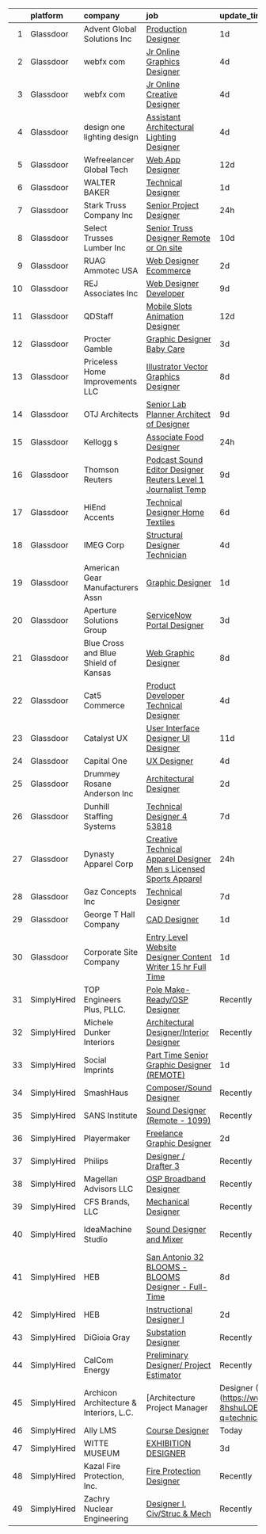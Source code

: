 

|    | platform    | company                                 | job                                                                                                                                                                                                                                                                                                                                                                                                                                                                                                                                                                                                                                                                                                                                                                                                                                                                                                                                                                                                                                                                                                                                                                                                                                                                                                                                                                                                                                                                                                                                                                                                                                                                                                                  | update_time   | location                    |
|---:|:------------|:----------------------------------------|:---------------------------------------------------------------------------------------------------------------------------------------------------------------------------------------------------------------------------------------------------------------------------------------------------------------------------------------------------------------------------------------------------------------------------------------------------------------------------------------------------------------------------------------------------------------------------------------------------------------------------------------------------------------------------------------------------------------------------------------------------------------------------------------------------------------------------------------------------------------------------------------------------------------------------------------------------------------------------------------------------------------------------------------------------------------------------------------------------------------------------------------------------------------------------------------------------------------------------------------------------------------------------------------------------------------------------------------------------------------------------------------------------------------------------------------------------------------------------------------------------------------------------------------------------------------------------------------------------------------------------------------------------------------------------------------------------------------------|:--------------|:----------------------------|
|  1 | Glassdoor   | Advent Global Solutions  Inc            | [Production Designer](https://www.glassdoor.com/partner/jobListing.htm?pos=111&ao=1110586&s=58&guid=0000018205c5298d81fe21403caa7877&src=GD_JOB_AD&t=SR&vt=w&ea=1&cs=1_30d9ce31&cb=1657954184021&jobListingId=1008006055441&cpc=AC285F3A3ECA6BB0&jrtk=3-0-1g82saaelitng801-1g82saaf5gsrn800-61901665e7fa4d7c--6NYlbfkN0DIpdLJUpemWGeGK9aGkL8A97q7wooQJ2aAkTmG5zU8UI_WTracIWZHwrSN7ZMSmN6edLzs65ZGUUGmA5MQP4FEfG2vUYmBYXg1-9TaUFVVQvAxyCY1f3YU7tUtaLgSaxUeP4svd2V2Vnzm9jPH-oRcWZXd0wLP5S2KJ_ur2UV4PabBSgtGwrzVfDSm0S4A6ol2fgZu3mS983Xv6wiDjShqy0MIBfmNSee-F-NBLx-m_FzZqqV5cYz0foBUWAWI3prby1s_6XE1J-mEnRBHMCih_DXYNWinU14EwSYp2zxxTPHGH6iYze-pzdHhWut3rzDgbVecM_9ZyKbBwFk15Ub8Buw5g8Zh2n4-XMlESJ9CpoFA0exjf5sBk5OGk3M2pngwzjNCti9OuCKrD_pfEhHupLErMvj99qSHnOHpbBGjGv1khPdRMId0TF-wODxMY_pjnwqNLexVw8WMQbDuI8WMVXrP23F4Se4ilDWdSnz91bRG5cjpzRMHxL7-KMbMeww%3D)                                                                                                                                                                                                                                                                                                                                                                                                                                                                                                                                                                                                                                                                                                                                                                                                                                                         | 1d            | Austin, TX                  |
|  2 | Glassdoor   | webfx com                               | [Jr  Online Graphics Designer](https://www.glassdoor.com/partner/jobListing.htm?pos=104&ao=1110586&s=58&guid=0000018205c5298d81fe21403caa7877&src=GD_JOB_AD&t=SR&vt=w&ea=1&cs=1_da888e25&cb=1657954184017&jobListingId=1007998523717&cpc=B6F995695EC48C8A&jrtk=3-0-1g82saaelitng801-1g82saaf5gsrn800-0814fcec81fa4ea1--6NYlbfkN0AA3uNcJ0aeXBAdVd1dUlJvZjHaUXbbC2QUFGJChoFW7xEU327m6es5fnmO4XFfQsEu0t33VvESdO8PaW8SAy26Pndec7TLQ0Xpn4lGQ1vX3YGcQutr7TKeJAkCB5X3vytUXP8x_-f9hEaRnBL523v01wQ2XPa7v4VBJvjftgSNU2DwBtazpZhOR3XG4_W4jVcCJaYOKyn7pwcibTlDoHHmbGGZUh_C9Xz0v4rS5BaWneulMI_ZZJNzF-ZITOqbP8Jd0iUPOM-j3mep65D9WskOzXLqENqX0QovOUqsD46hlmWInPu4m5svbb4K43-6WOGT_EobW2JGNIyUxSbxeUNgY2dHGxfBG6cIj1uQgnC924b3sQu1b4JUsbIuT1BjPF_gxOdkjwPLB3nBY4MhV-PJmqzQlMsTvT7XMA4yJVgGypMtaLN0WyGJkWj5Zqp3w7ACMAau5U9rKQtTkjYqUdLlFWzL02KSSBxXUZBsGznY0-TfZrOYGAP2jC6rwBWNJvvhSK7Cr3pBzNs3TKQYtMy1f5AB5My1PdH7aHmH2WkMSQo8K8DRSPES-6tvqbtRdWheJWoh9VunH8hCVIxTiPU8)                                                                                                                                                                                                                                                                                                                                                                                                                                                                                                                                                                                                                                                                                                                                                              | 4d            | Harrisburg, PA              |
|  3 | Glassdoor   | webfx com                               | [Jr  Online Creative Designer](https://www.glassdoor.com/partner/jobListing.htm?pos=105&ao=1110586&s=58&guid=0000018205c5298d81fe21403caa7877&src=GD_JOB_AD&t=SR&vt=w&ea=1&cs=1_c7378c73&cb=1657954184017&jobListingId=1007998523752&cpc=B63DE67CBF13A213&jrtk=3-0-1g82saaelitng801-1g82saaf5gsrn800-e3a07e991e3ec309--6NYlbfkN0AA3uNcJ0aeXBAdVd1dUlJvZjHaUXbbC2QUFGJChoFW7xEU327m6es56oflZv-QfBizUJg4GGt5ywcxHip9vEFmnpvEvc6sXWg7ijt1_lVPhx0CSekweNqP21eod5xNQSR5Fy2hfkrfXdJbI2o6SRZK7DOllkYUDO-mEILuesP9HP5zjy-6AZOLt2uK8ykhXyq1gTTd6wznmnkOiIRJd_ZZzfxzDj6-jT7Q_1wsFCNow4DNfTcI7cIEa6kiGiWI8beZBZMxIvv_ZAABCZvMzJw5Z4Z4bgjPia4fjvok754ic_XnO-ZPcG_W3s0je7QJPqlSepSy_1uFRbufvazLwqCSSkOnpeenFtEoSN73FKOYw9bY-NsHWeFIUt83ZzGWESY8ZYEajEBuTfB5-2gZQzn-e35syciQFuftzTzwZ1EWY4bApujOj7bZHbVMWpBgefBuMrS9kJW3YrCy4dvxJla_dp9nenVdeKtwGjk-KsC6uGUPTT1LtUzCJ8RmobDDEX6iUverKcFt_BOhx5c29gXeNfgAh1gZ2kGeYbgMwjc8hr1APD9w1yNafoQ7iRQAwVc%3D)                                                                                                                                                                                                                                                                                                                                                                                                                                                                                                                                                                                                                                                                                                                                                                                | 4d            | Harrisburg, PA              |
|  4 | Glassdoor   | design one lighting design              | [Assistant Architectural Lighting Designer](https://www.glassdoor.com/partner/jobListing.htm?pos=126&ao=1110586&s=58&guid=0000018205c5298d81fe21403caa7877&src=GD_JOB_AD&t=SR&vt=w&ea=1&cs=1_09acea59&cb=1657954184022&jobListingId=1007997987199&cpc=FF950A86FEA5DF54&jrtk=3-0-1g82saaelitng801-1g82saaf5gsrn800-4c0aedf0e6fda878--6NYlbfkN0AS3oPsAAmCngCu4U51_2RxXyfS7TdWOFtWPOafNW52IyXYw5TLhjvsfcj4TZXJQ1zzH-20UfmQkxAIcMdSZrXDm9Ky1KN2JJcuidamg9Y5Fjz8MusjrzVrZqZC3xmTcMViLY6S1sPu1OtTCAmJZ9fgswCdoOnB-Ca27neAVfFiANR58DfgrARn93_2WRZQ-tY3QM6A1q-T8VVHFqXk3y2yt99zGjKa3l0v7rTIvJLBMuehfBPkbYV5_cm2MId6vqW51WSBXIVrhe8HhDjsAWB0FOi28UKlywyMMF7aGbOYCHkcWxgjD5BXoWViH20CaJyHYCI_k3onnL9fKBo8ykYg6uQnNPgXOPIgxurR1zWXLS4e09WGiYxhgixDVhNpkeI7aKmjPoVMqSgCeoljHaQQMZ1n9hsH5Oe9HxiflfP-YmDAeKXO58u30fNXBhzTrew687pJNZLrjaruLF-hQWL9FEbzRobsA8Cvh-pftBknZitHgyhKqvAiLjMJ3MwmsmiPxth8kXL7MU3XTtZi2yh4ztTJbU2qwiE%3D)                                                                                                                                                                                                                                                                                                                                                                                                                                                                                                                                                                                                                                                                                                                                                                                                   | 4d            | New York, NY                |
|  5 | Glassdoor   | Wefreelancer Global Tech                | [Web   App Designer](https://www.glassdoor.com/partner/jobListing.htm?pos=108&ao=1110586&s=58&guid=0000018205c5298d81fe21403caa7877&src=GD_JOB_AD&t=SR&vt=w&ea=1&cs=1_61691452&cb=1657954184019&jobListingId=1007980533562&cpc=AD83F33F617EC596&jrtk=3-0-1g82saaelitng801-1g82saaf5gsrn800-33243a00776a36d6--6NYlbfkN0DsBOlmEAMqZtav1V1WKZO3RUElpafjggtWvxyDQ3xFSi-VzB5KdbXi00XozCPPZlE9w161gQzwwKzmw03-iVSWCDUOySNRafoAxFejezVHq8Ub6kwWgiSAM1E2WBWtnusNIP1sS2ufL3XYo1FZlZQWD8Cx0T97VEJGD7lwdy0bO7U6-WrWvJeUDBSD22uK42tqPxQBVvkzIK-HAJ-Pt0bDsUuFPO-ZFQ-wIY4qGBn1jfjNarPSEW7eqwsyDANpCyWqW8ntRJXwAusGcucw_w151f-MEKBDhLdwCz2kQH2-dmrovxz3JiSnhy4mi6M_PeOx0vKNcQgBztRWLOi3JwhvttFn5YvhrgGPCUgN_ZiX5zbYiRtIpiPCdpgrOzuOZq9HiJd3g0xWsXgRleuZ6SAmRF5VLJWKH-8vxhixYWRJJVo2StEBiGiSLClp_3NKiKIhCy7aH2VEi0OIy_pM7YyU3nOCRUdYoV4jRVmK1KTcVkase8PTyNN_Wsh9tKZWX04%3D)                                                                                                                                                                                                                                                                                                                                                                                                                                                                                                                                                                                                                                                                                                                                                                                                                                                          | 12d           | Boca Raton, FL              |
|  6 | Glassdoor   | WALTER BAKER                            | [Technical Designer](https://www.glassdoor.com/partner/jobListing.htm?pos=120&ao=1110586&s=58&guid=0000018205c5298d81fe21403caa7877&src=GD_JOB_AD&t=SR&vt=w&ea=1&cs=1_209283d7&cb=1657954184021&jobListingId=1008005332025&cpc=B576E40E3A51D23B&jrtk=3-0-1g82saaelitng801-1g82saaf5gsrn800-16b3193b0ede4e7f--6NYlbfkN0A1-j4u96m2xyqoeIWnPoR7_J4x_bs5PQ-S-7T73NKrWs1ICRAWkHF7n2wd2ehqD8mDuGAT67GNun9A0CDmgBq9KSGfgngPpHkvvyaAc0N8118XMNXDUARQgpqAiZ1AtpVDpoLLrYWxJ2obS0RKBKzT3HjfD14k6Li0J2v4QPvvVLY-SKT17o0jHJpcT2lQW4GUG6KdV4p8zHwE0UkxbLeTRjfMUIGa8LL5g2f2hxtPYqNOjiq41TDNWuTj1fm5seprAbc2zseN3W0tzXf13PfYAQnlrH-hagH1eJTSHbKYxE0kllmYG_OZfTxWKRMf2o-UgJp6W7-5g5rwLEDEJzquN9dKBYkVSHNfpASAAdDEj9TB4RqnaOLoa-DuSvPegkmUedL5MtsxeGDB9hwb2Wyv5ATO7EswdEG2eRHcpwh_SNr0NoY4cOgGw5mhCmE6Zhnd8t1yuztr4WZj9DkUjfmODo5MwoINdmxHpXovj61JpiAETbwHyaqkgvV3f-lsVhY%3D)                                                                                                                                                                                                                                                                                                                                                                                                                                                                                                                                                                                                                                                                                                                                                                                                                                                          | 1d            | New York, NY                |
|  7 | Glassdoor   | Stark Truss Company  Inc                | [Senior Project Designer](https://www.glassdoor.com/partner/jobListing.htm?pos=124&ao=1110586&s=58&guid=0000018205c5298d81fe21403caa7877&src=GD_JOB_AD&t=SR&vt=w&ea=1&cs=1_ecc976f5&cb=1657954184022&jobListingId=1008008562863&cpc=786328B4A40DC555&jrtk=3-0-1g82saaelitng801-1g82saaf5gsrn800-859baa188b59b13d--6NYlbfkN0BPysCdaCXAG6wTZJDWv1El0MfWck_5kEHN5flbAYEyVpJR07F9kQhb6MROOg6Ou8vudJejRre2B45zjFXGK4CwbONOaxdeLXrSkfcdlk0jR3y2RZ_b3_mqGYIAWDS4Pj9RC3MsaYQ0sPfjU_SdJHlT8zWui3hmo4UH7Wk80Ail-dJlYTYcbRBWfVEF4fPUCYdb3LE0a9pGF0DnC8xTx512USPqgVKRIfU4AyXq5lKoNuuqcqDxLJM60l2hP9aJiTnwLGnr_EStVAbjDoQ85CeAKPkcNpyLd9vsuz12ecGVm3-x3ai4mi46DazbX8G1-kjvH8iAB8_S9OjxyERvMQnubKFTxBvwo2LpyRdS_IUZkCtiVOnrR9_5bcHHvc6URxNrb6ic81fXOHDogpmsCiVVficXrST7gwdI3oa963U_xfGhViLB0BV9Y9y8fppsmc-LgARaalmVa44khdLKXTA49b7bdoo6faQ3sUTU1TPswtpDgKxUUo3so5qEuA4w_Zb7GWkIg4ILxg%3D%3D)                                                                                                                                                                                                                                                                                                                                                                                                                                                                                                                                                                                                                                                                                                                                                                                                                                       | 24h           | Remote                      |
|  8 | Glassdoor   | Select Trusses   Lumber  Inc            | [Senior Truss Designer  Remote or On site ](https://www.glassdoor.com/partner/jobListing.htm?pos=113&ao=1110586&s=58&guid=0000018205c5298d81fe21403caa7877&src=GD_JOB_AD&t=SR&vt=w&ea=1&cs=1_7e771293&cb=1657954184021&jobListingId=1007985094816&cpc=D9A4E834C51D285C&jrtk=3-0-1g82saaelitng801-1g82saaf5gsrn800-a5c3f8b0e7056b79--6NYlbfkN0DXVxe0bUwbFl3PDGGse7aMqrdPpcpWmtAPPvmRnbASpa8qtBnPCZduvpHASFIRz6PG7XyAEs38rRhd6nNVDxLz6c-PUnm2qLi20tZJu1mLw7s2UJwfPgWWudFFr8hUOSG2_SDGm-JGy4FWAcukcjFwDFNjTRvNeNfQDAaae6SEdIzt7eRxaMot3UqmqbWIq1ILeXQcfXxJfG1aBsSQLp3N8HnlVOhP1NdayQbwsu8x2h0PpwrfW00DofclaVDJ1alb4WyFZLRmABL08myWuq54I4pPYUKk7laMDest3h-cfI1fEC90Bc1guOLe-fuPgwOZ6vIJKITgwl43_E2WAX_BOI9hZSYGMyYxuV-U47dBtbMFLo8X1qhvTh_577HSYPcupMO4LkIn6KlphtL77LwyquvaEOfKTO0spejI1cGMod_mz2J48cla1HVSqQEeEGqdATxAmVdVMb2l4CRjdreEe5GJvMBZoiHeDYLo2fIl0NS8hv04u1ME8nOuIWE7mKTrnyQEahRhVIBxBZS5UONL)                                                                                                                                                                                                                                                                                                                                                                                                                                                                                                                                                                                                                                                                                                                                                                                                                 | 10d           | Wisconsin                   |
|  9 | Glassdoor   | RUAG Ammotec USA                        | [Web Designer Ecommerce](https://www.glassdoor.com/partner/jobListing.htm?pos=115&ao=1110586&s=58&guid=0000018205c5298d81fe21403caa7877&src=GD_JOB_AD&t=SR&vt=w&ea=1&cs=1_2bc246ea&cb=1657954184021&jobListingId=1008002651557&cpc=B2C3004C5D07113D&jrtk=3-0-1g82saaelitng801-1g82saaf5gsrn800-01d9f1ea41282b64--6NYlbfkN0DukAwDndutArnS8OT3znlJ-TW2KpK_7rZjO0LfXc6UVNm4ZqwCg7K14uWqL3E5fFowBU04mek399JTFlBWkYIBr5xrBij-_k7suzRmvHZBEdhDwBNvGI4DdmArLHvz17sRNH1lDatzOzjCcoGv0Kw5218OxSxWMpJr8qtiNpnDEz6cWqZ67RW3t5u_atGzAXOBQUEatQP3QPCWSX1mkJwYUOBwe8aq7px3GL3oKi3A9Q5-er2n0sMK32eX6NWgJutZn7Ozk3I_zjOGDgt6SUwFU81DP7crSnvEvsBGSmKIS5amN6Jg4x_2rXpBpYB-e4PuJMCwObIQGVp3kYOPeb77opPBYNJorkoypkhc9j4BJGo-iY3B2-TOrRzs0epestm5E2GWLsGuiaNvFMVt-WNkVpEpzu7K36ODhhq3MqliL6vvA8nd7m23wzU1WtlM6p9bnX-Y8PPCC4JSgUgrtTPS5b-z4H7-IXDMJKuc3lB6ICfqjW7fgPnFZoYSkQULdsBaomszIo6Spw%3D%3D)                                                                                                                                                                                                                                                                                                                                                                                                                                                                                                                                                                                                                                                                                                                                                                                                                                        | 2d            | Savannah, GA                |
| 10 | Glassdoor   | REJ   Associates  Inc                   | [Web Designer Developer](https://www.glassdoor.com/partner/jobListing.htm?pos=114&ao=1110586&s=58&guid=0000018205c5298d81fe21403caa7877&src=GD_JOB_AD&t=SR&vt=w&ea=1&cs=1_c4c83133&cb=1657954184021&jobListingId=1007988000128&cpc=B2C3004C5D07113D&jrtk=3-0-1g82saaelitng801-1g82saaf5gsrn800-052e4508faa82851--6NYlbfkN0AF_bfm7gzr-f4HtFIOaurJ6VoJjpjfwwjpbPTStdJTja__rm5RFnvmIqP4IgP5Pe_UU-mMrW9psE_3WYuQ8Ej17TjZ_ZnA4Ef1kqQtaP5Yhw0aYQ7OXMBUsZ5R6ikwFO_ZxKqfT8jnjqHckvi7M8tWk6QVmuJpZbrDpHBnb4jmRTPIj_Jz4SB2BrQw7CZHbPg11Bs3Qi-Kg9sGqCC4ayTCBC7fMNLzw_dROHQphD7gpxRIoYguYSYdfi_mcJGZhjOwy386QexjT19HvT2nuFLyQQ3qnDQlOf5X6dNZeHW2bIadiupaMqKYutFh7u-C_ufHKTOtOUp4tjIkY4nWGbI8Vyc-aeH3L8Xo7dFgl84IiOP3kMnK2b7mEtCpN_n2hy7-fpvwD2PVoDhZ1HJUU5osKdzvNGc1LA-xnQkNUWETmhdLOT0Ac6q_-GpFVc4Zd6jIRbXzzR_53vv_hx4N7vUMWveKWzMXSo9QRitQ03h8OiNLLKs3itPBiUYqrzBaCgA%3D)                                                                                                                                                                                                                                                                                                                                                                                                                                                                                                                                                                                                                                                                                                                                                                                                                                                      | 9d            | Fort Meade, MD              |
| 11 | Glassdoor   | QDStaff                                 | [Mobile Slots Animation Designer](https://www.glassdoor.com/partner/jobListing.htm?pos=122&ao=1110586&s=58&guid=0000018205c5298d81fe21403caa7877&src=GD_JOB_AD&t=SR&vt=w&ea=1&cs=1_1a5f54cb&cb=1657954184022&jobListingId=1007979465012&cpc=D1B7150B9C545245&jrtk=3-0-1g82saaelitng801-1g82saaf5gsrn800-d2c6756443188221--6NYlbfkN0BK9GXDcakwdiqmeo8o-2GvkYnmPkq7xevAHdeF_847qkpPJo8-WyfGIFf30VHuZcDiwJ06biaS6t-mwr3DRne1Kjizdt5T5yTkOdQ0U9V2m4QrB2rL7S6P74r3Rg13H8BY9iry_FS0ea7gDeICu5AaLiQeGmNdeIncAi8b-fyTuD4NgWONr2X7ICg7R8rJ5n1yHGaUP4180BIUSzJ-zgdwQT5JjHjlte2H892BHs8QcF2GmTSErleUpNPkDGTmoCE3wTMtpeLvl6pyTEBUjv1cF4hTavUa-K2CWbrMpQlf2N4rj6yeuBgv_CwD8r6SANE3BQfVeEJ5qWXNMbb1vatJcGazY2AQLT_C2-zYYd9A8X3WHFdA7mKEkHHkkPyMAmpe5HuQCYAoppc9QPx6TmLArnBInQK8mItHI0TqViBA5oW5RQvmyns-mRMLQ6m0s9bCl98JCyMqGV-M2cgFDfmKfmp2Do6XGvOdRrunACUcuuaMc5zGs2WM)                                                                                                                                                                                                                                                                                                                                                                                                                                                                                                                                                                                                                                                                                                                                                                                                                                                           | 12d           | Las Vegas, NV               |
| 12 | Glassdoor   | Procter   Gamble                        | [Graphic Designer   Baby Care](https://www.glassdoor.com/partner/jobListing.htm?pos=130&ao=1110586&s=58&guid=0000018205c5298d81fe21403caa7877&src=GD_JOB_AD&t=SR&vt=w&cs=1_0e33a2fc&cb=1657954184022&jobListingId=1007999872401&cpc=18C9CE28155C17C5&jrtk=3-0-1g82saaelitng801-1g82saaf5gsrn800-5f90544a953fee94--6NYlbfkN0B33zOFN8GLzgQsRxgvJtNYlcIUZ-r8_DOeeUSief12Qz55-o9dfT9UdE9sGCjMKqC_S2hf9v2i5E1YDgbxkLYuCwXFQpFHZDuULismFLY1BMfCMd-GYSNomb5Chz8T6iLNjj44dnBnObwwxx_WtCP97GMRLrbWct0Dzg9BRf2byaGzK27W9qZHbsAnCT6dxew71XRQL9P4p_MpRS8aNIKYSAnxMc6To5bTUCMwH7ZMHaJCa4X0f7PIb1f8oZnNq2XOkaOyWuQ4NOVoRPb-p_BhhrcuDWVOKeSPVnkOt-mp5EyxklcI8RK7sSa74ox82bZMXFHNuktgwdVI8BqBr5b7CXbxxS6ShpesCl7bJcbW1KUdlCB8ywuuBbpRTZOzYzY429h2ADVzhhmjS3QA9gag_dccSk37FF-xqTpxJLDMvhveZ3fCQ2MivlgHOa6dIeWmubXLAQbK4gocBYQB61pHGNSFDDYLkSZdvciSKV4gltyZlhzmTvRd_26LOWbnuZvFCeB1FezHXk6ObW1kGPOCLzJBBW_2aSrD4pXtKlpdCw%3D%3D)                                                                                                                                                                                                                                                                                                                                                                                                                                                                                                                                                                                                                                                                                                                                                                                                       | 3d            | Cincinnati, OH              |
| 13 | Glassdoor   | Priceless Home Improvements  LLC        | [Illustrator   Vector Graphics Designer](https://www.glassdoor.com/partner/jobListing.htm?pos=128&ao=1110586&s=58&guid=0000018205c5298d81fe21403caa7877&src=GD_JOB_AD&t=SR&vt=w&ea=1&cs=1_4cf98edb&cb=1657954184022&jobListingId=1007990351779&cpc=9952A63AB06E78AD&jrtk=3-0-1g82saaelitng801-1g82saaf5gsrn800-2611e5a9059534b8--6NYlbfkN0CO3TUFr4URSSPX6l5TkkvVasDt3AClMGcpanEz9GSmtas3hvN532OzG2KV7dqt_BjTS7KI1YO_YRHQFUtq3mgbsywGwSfCjmcTIVn8kRUrrLpWiQgzocsFqE4Fkmk6LdmdL0_OnbGjrDPxeEu8zEZaoNUSWde3zRV8DzoSYluHBsM0iSMw4YYUIH8cVsz-GWnYhjh7Hy4oxeAfqbDvyklA-T7LKwDZSyVgzNSH5IphHnA_wi9oi3UX8bkG-ZpOlruwLnau4a0wnODapSBYXhTXf_gqfvVHzl0c6n9S0gT_qXv_0vpcvFlqxeVgRD8GTpYSCRf3rewLttXjqlKTOFqO50NTwqpzPPrCDQxgE_g0-YtYH5-1bEqTIc9tG-UdF6CmJb6xfqeaEAAnI8MQRgX22iyLCeQLSORyAJtcpoSBgPoLyJWfXUBgHyHLdXGuNfMCEisU7wDyU2vjIocUXyNclvMsAGTHRuLPfdlWVBP87QBXFbTZ1_ef6ymx9FTQEaf6Bj1pkSgD4XL3m6_znQ8g)                                                                                                                                                                                                                                                                                                                                                                                                                                                                                                                                                                                                                                                                                                                                                                                                                    | 8d            | Brandywine, MD              |
| 14 | Glassdoor   | OTJ Architects                          | [Senior Lab Planner  Architect of Designer ](https://www.glassdoor.com/partner/jobListing.htm?pos=127&ao=1110586&s=58&guid=0000018205c5298d81fe21403caa7877&src=GD_JOB_AD&t=SR&vt=w&ea=1&cs=1_3d55662a&cb=1657954184022&jobListingId=1007987224222&cpc=4290530157F20621&jrtk=3-0-1g82saaelitng801-1g82saaf5gsrn800-f1c69911b81cb202--6NYlbfkN0CmZg4QSKlnAlBtvZLeWruftUSSM9GefCzQSlLn2TA7MEL_GYA6XEgAnj2xTUD6teWpNb73O3xxMiPafbgo3kscxrLDSuvW0bFVg9IFcWIdn_8yDOQ14PdtENa41yVGFEsm7SE9CZm44wvi8-cxXaLuAkKWTsTBvDYczObJsi4jE4cp-ayrEvD4UPUSoZa8gzReQqgKjWlkL7pRmXYro0hrLFX3WVeoLP6MtsyhMKcsY-ntvpZZoFjtJVwEw6XEp3lp1HktH4LdYXmwgSoqZ60EP1C1m12l798pzmdqtmN21y68vfTbvJcCAnlV_dmRsaOgQiSXhfejhaDOa2V3RCOuvawGufdzXiGcBBqQ9Mc0WnFhnpZiK7IXWsGJuXdZXs8aHI2O2j1Efds9dcSiYllaAdqlkNnnZ76DsR_Npph5sOs-6TkJJRhyb_YscGnwZXC8E7kMRjoku0gXo1Rl1Kb_0WvWjxBrdknUT54qca0evq9Np7cHtP7J4KJy4smOubd6V9VN1ACZE7M4-7ClZADr5EKfjxfr9sc%3D)                                                                                                                                                                                                                                                                                                                                                                                                                                                                                                                                                                                                                                                                                                                                                                                                  | 9d            | Remote                      |
| 15 | Glassdoor   | Kellogg s                               | [Associate Food Designer](https://www.glassdoor.com/partner/jobListing.htm?pos=101&ao=1110586&s=58&guid=0000018205c5298d81fe21403caa7877&src=GD_JOB_AD&t=SR&vt=w&cs=1_b170b843&cb=1657954184015&jobListingId=1008008473011&cpc=D53DA6BBE17972A2&jrtk=3-0-1g82saaelitng801-1g82saaf5gsrn800-0f91f38235a1cd42--6NYlbfkN0Ci7BGsWkPVySyYQyYDwjZg3wI1ezlTobACjQxJ18IImHQbmm9xGuE_VUs74HkaA9ipTSgNUMjjtq8n61MYcim-UfRIti2-BrjadozOczZP4kgACBLkmSjLvc9nWLhiMVNNSfhkJCymBaKWwRa961ImxBp3Uh7vlim7MemajEmF8JlVPDNR2gwdfSqxLZF0McURW0OWFk9wX-1yxcuWFOUAwL6uPHgjSJvaEFWkAMofR75XeSU9H-AWosLY0r476yWRPDh-z7pbg5_Wxz9Li76JEMZvn2eCHUMS51lWepvqRFWv1d1ToGiGyOt7XTnLTBoA6FC0Eb8IYJ0jLExPPcRnov9kQlicQBaGE4I4HW8gsQO5Fz6NnPY2q49U8-Q_D8ssLG9mJIAad0Ej-jBxxVC6P8EuaK-GYUepD0Kmr6zdroClBJpTCiDWPyulRJRjzn3_Zxn2WojOMNzWdbtagzthxNlWorlCr_ADjqBmulcw86SSspUVt5ER_zc-bZ9iYIhE-CZHuok_H4NtLrOWHckEO-Wul9JD0A30Ra3NpOqAzg%3D%3D)                                                                                                                                                                                                                                                                                                                                                                                                                                                                                                                                                                                                                                                                                                                                                                                                            | 24h           | Battle Creek, MI            |
| 16 | Glassdoor   | Thomson Reuters                         | [Podcast Sound Editor Designer  Reuters  Level 1 Journalist   Temp ](https://www.glassdoor.com/partner/jobListing.htm?pos=112&ao=1110586&s=58&guid=0000018205c5298d81fe21403caa7877&src=GD_JOB_AD&t=SR&vt=w&cs=1_47528e8c&cb=1657954184020&jobListingId=1007988334365&cpc=03F67E1B243A1AE3&jrtk=3-0-1g82saaelitng801-1g82saaf5gsrn800-e8caf184a0c6f5a3--6NYlbfkN0CjNG0qDFC9vBxfUJnRpXh8fasJ_-3AjV6caG0C4DoAxAHUoOIq08mxEzFn-hfPuaxSY-nJjtYRgLlKnxbcWR5ZWD1tD9w45AfG9mMdTWI3bmPp1p4pEn0y8W-QWYFJbU1lRmJv_dQZf_a5a8pB6zAls2mmCx0Amgsti1S7q-iXpzZOWgTXKvm5-GKeWBaYOwkHTExNPAKjbQMr9uS3L6yVVaeRkgi5yANPpmV-A_cuNURnl2ob_LrlngMqOAim-uOO2izr4nDqvFuub4ih7OxKSgAiEfUMQH557m5aPn8DsDF5KUL58iZrYWqdLow7TPSqbvG-8aJLrBNNbtgt9DOdndRvVkDV986aOvjVo4iDG8tD_Wdx6DiBOV3X5hlGEMy1Ijpm2os7tOSZbPs9VnF4K_1Hvu-jhNQKkFhxP_inr0f1Mscy3mAbOCTTFr6G5-1rdq30KpTaK1Gc8DzWAkdCqmG4V4Bx4XNUY8fnZnzKF_s5JVNW8JGS9gAR3orSjEYeGZ8an7aSevtvCwkHezi1QAf25RnqeLVzs143F-pwYFXXpKsKbUYkkPytuLNJF8c8y-RiIBcNQ9W4xwTjdLPypqFisCATMSiKeg2sariuox_ar72DrsoHAhiGV3u5-u8RSSypCUKyH1g7d8XqpmC9kIismzeTxJdcIEkLd5NH5IQ4CiCEbpWCPmXRPGMrSOWkDOwiWsZARbJNMt8gMUhqDUlqe6mMgyITLoG7HeXCNayjAkL4fHa11lxq06b7E3wXDOkm8wdq20Gl9CO0_yz2Qtrqw5pGDozEPlcoWsdn-MWITjPcPjoin1KxGLG2RvFzLz4jUnnTderMWo2X-mcByY1DP2CLqWNj3wEmjZOd6jns-oxmbmioxbOQIEoTWxkhdJrRKBziSFjlrQz2bySNJDmBXAClK8ZFiLU_gwtZiG32FzN3lr0JiTkuu9QMLwf5hkuPS2cgKK8ykRaSw_RF6JVfwCFFRFNXuIETc39hVdl48ABUj5Rdo2DHiSasZI9QPyJhBUpHhhsSrnAmM2fxpME_-0xSJH61ckzqJHGOFV7e8e1jo_AefNr_TZNm1EBQ4F31I4CMW5aMkWOAWHeMjIex2NvXvh_v5UxtNFDTbYG_XY76o0UrXy8M3V660yxW1bfhxgCoow5MDhXp25yBiT8luTyag_Sf4Hq-RSGPewuSxsFVrgc_67fFJ9tbPBkzkO58GSV--gQNlSym-tMF9-z5vh0TFhWtYlV-AR6wrIgZy1ySWBJe26SwED9ZuGZs_REH5n2VsA%3D%3D) | 9d            | New York, NY                |
| 17 | Glassdoor   | HiEnd Accents                           | [Technical Designer   Home Textiles](https://www.glassdoor.com/partner/jobListing.htm?pos=102&ao=1110586&s=58&guid=0000018205c5298d81fe21403caa7877&src=GD_JOB_AD&t=SR&vt=w&ea=1&cs=1_215e7e52&cb=1657954184016&jobListingId=1007994672980&cpc=BB15573C9E444226&jrtk=3-0-1g82saaelitng801-1g82saaf5gsrn800-5927954cd94e0884--6NYlbfkN0Dx3r3E47sSe5bB3PIy1uzBZvlB7xy2NhfhZMlxQTsxrHUpHsFF6W0eNLRI4aagSIOs61pOLNcGKwT96YVr8yXHzyN1hDSqgYayLItlH5aBUP5beYDvd-_y6Mws3xWxmt4XzDN0h6XpciGhbToyUxVYN3R0qsIEnpLhgYsidX682-fjdD6XE6zqiAfgyTKCd0eff7A9wl3HwrCF_ov4RNgDvnssljacb8l0t5otx-IMrOsXaXFdTvHJYeBvg_T7cZMYEKisgHG2OLWJesjblBBcmVYYp5b7RYw6kzvIOJ4X9mgkjhKULEZyDA3pIbHShgqg7NJ3l7az5i_R3PFxBX4NtC3PPHYlOkwXA0SwlX28tM0DA6yos5JEWNCtvKCmlCVKtyuGa3ubnLYxhgkwYv1uOL6chc37cXzu3G-mwyCHBEQEID9r0LzuHOBgYBTVsp2YqXwiLfPk4F3yVQcZ5inhJx6oQ0zNgzYvrZRrWDk3apAEnvfSzic07RS06taH9cbEWiQ8NhfZgoDC1l4FvXSLeURkLD713cI%3D)                                                                                                                                                                                                                                                                                                                                                                                                                                                                                                                                                                                                                                                                                                                                                                                                          | 6d            | Irving, TX                  |
| 18 | Glassdoor   | IMEG Corp                               | [Structural Designer  Technician](https://www.glassdoor.com/partner/jobListing.htm?pos=116&ao=1110586&s=58&guid=0000018205c5298d81fe21403caa7877&src=GD_JOB_AD&t=SR&vt=w&cs=1_fa4f0098&cb=1657954184021&jobListingId=1007997986564&cpc=8A54A1F981347279&jrtk=3-0-1g82saaelitng801-1g82saaf5gsrn800-2496ed8df6dbea0b--6NYlbfkN0Dvvm-0_oD0Xfx2UoEv4Xd1M-gFe8D1JW6DTl06RVVcILYd8xhHsI8V8sHCDCjdC6r2cnAJcx7ZG9vStSW_nczAYNceGUTqpjPRYLfamhVpfUYlHnDvkHRef_H5jEZaXQiCAb0_ht8GRVJbT87PxAoVZT3_W-57RKZQ6q_GjEusH0ktmaeTAiEhGWf9W_-Ojb_GtApHEatlnqcSyttcdWQCYJ0klI4xe3m_Ew8fD33KuSF6q10FaCFncI-uKir9xbpIoSrKsznUfXpey8ll7w2acsBuIh_bf4X2s88LCVkHU2kpd4a9MuO_0pzauFAHmAlMZnPY-iZBKAYgXknj9uWk4QoItQcDRbrL7Ys5766n3PJtchTY4GkRl1iuThaIPPed_AcDFgm-1ULP3KUxGlrQS4CHSrgC8X-X8wglZgiI-SE1b-flIx4bEyL7NRHt6gL_Pa8EdfCgm4_00WsJhmGNe1UmLtrge44i911kzTZ9sF3PMx7lsNyGSE2R43rZ7QGDTFaFeFlqEssQ5vegNKjOMqWCs4zTu4hGh4L3eFbr8Cc500iGW6sSLpSkVT8qYXnD4TuI5wk5M-MMT-7czgxW6nCOxdCUL204RNM7bPdxuN3jCFNmPOCZ)                                                                                                                                                                                                                                                                                                                                                                                                                                                                                                                                                                                                                                                                                                                                | 4d            | Minneapolis, MN             |
| 19 | Glassdoor   | American Gear Manufacturers Assn        | [Graphic Designer](https://www.glassdoor.com/partner/jobListing.htm?pos=118&ao=1110586&s=58&guid=0000018205c5298d81fe21403caa7877&src=GD_JOB_AD&t=SR&vt=w&ea=1&cs=1_b27c3cd2&cb=1657954184021&jobListingId=1008005359415&cpc=1160948BCBA38B5B&jrtk=3-0-1g82saaelitng801-1g82saaf5gsrn800-7e6666bedbe5527c--6NYlbfkN0DygFkbP1ACuiISjZnzkUKSydmzg9lsGeqXrB9uXLChk-M-84XLu-9lR5mlF_wm4BK6apvpG4NfWBacdyZQmwXHqIb3Wkg56j81cCCn8INgHpM8xwAyyddPldruS3kpINmqve8fHhbvTEmfpMG-pw1MZ6ZNnQzqwIwOK98mOUSZ467RCn-N56cht-ukOPoHchtm6lc2WLpH8J9BD2yNEmXHO7felg1Dl800IFoB7LQkPus5zH7y3qW7q7hBUg9AbtekfcRB0U5Jq_UBbgWwC6F6xX0Brl5fUR2YG4L3ssbJCxGi2PT3YudiYZ0dXpGDARvvcRXrsXmj4fpNLpUe0Y6K1kcsMymH2cJSm7Zsi4TGbw9ylvmIUH02Q2ZNyFl_Sln7XXpL_Qm--tWqJa89SuTQlXtMe1RWkbirhpUenu-6_dABS7J8it6HYGArXL0ROZO3vAn-yrZm3gonvcqoSLZEKfP5AVPwEfMwmHKOVcvskBpJYRjR1EER2Q2GfZUUeOs%3D)                                                                                                                                                                                                                                                                                                                                                                                                                                                                                                                                                                                                                                                                                                                                                                                                                                                            | 1d            | Remote                      |
| 20 | Glassdoor   | Aperture Solutions Group                | [ServiceNow Portal Designer](https://www.glassdoor.com/partner/jobListing.htm?pos=106&ao=1110586&s=58&guid=0000018205c5298d81fe21403caa7877&src=GD_JOB_AD&t=SR&vt=w&ea=1&cs=1_7b10a11c&cb=1657954184018&jobListingId=1007999998992&cpc=B8AC0869831DBFA1&jrtk=3-0-1g82saaelitng801-1g82saaf5gsrn800-253a857916c97689--6NYlbfkN0DdLn5tXN_RiyJSiFodarGZFJKa8s6F6AK0THPBWp05MTMONey54h9e5W8fl-mUkgIFxuBH5TeEF-5fNIXry7Tfab0oqa71oEXyYWbj0NlQDRjjQKTSlBOCJVn_qTWUYdDlX2DgHo3zpP-6tDg7iS_X784p-nGfkxbF-c_UFgFxqiBkoXDLvj20f1X2Pv2GJYR8H2WiQKHcA25I4sbVNMq4II0ugJkQBjUjQYpk8Os59QYbfc0cuE1mlX8AzEvMz7_uV_mpiBRIs4IaNwHGWdPIIa5AA8Rfg7wteV8Q4I5qffeXXPQuFaIHfMn8Yzy819rlJiItgx11oiEfjhUYy2D5ad-NSBUZwN2q4XyIvYReBHBEAidnClWb7gYoXJqN70p9TMiuLZzTAYIh-GTkrMkRMO-3Bi2fuasUCuwDn-oeC81vzSD5hsHgESTethEVhAuTMIZAN1TI7dXkPUdgyIiT2R1wbg7dawbKgpJQ6yJnX2Q7aFdztog5EQus_rTYk1ir8qFTtlj8Bg%3D%3D)                                                                                                                                                                                                                                                                                                                                                                                                                                                                                                                                                                                                                                                                                                                                                                                                                                    | 3d            | Remote                      |
| 21 | Glassdoor   | Blue Cross and Blue Shield of Kansas    | [Web   Graphic Designer](https://www.glassdoor.com/partner/jobListing.htm?pos=110&ao=1110586&s=58&guid=0000018205c5298d81fe21403caa7877&src=GD_JOB_AD&t=SR&vt=w&cs=1_b0207e34&cb=1657954184020&jobListingId=1007990691312&cpc=678FF63AF7ACCB7E&jrtk=3-0-1g82saaelitng801-1g82saaf5gsrn800-a646a3c5cc0d5ebb--6NYlbfkN0C0fM3cAMPIJxx2YJu0-54AUzYyvdboEQAVt4G_xOBTWEOaDebnHlkXFTc2Kq0ZccTKs_m4kr2IGIqRKB-1jaqsIt8-Q80KNCB6stC69y0_zLiFe1CnqDWQFScQ-vNNv8K_7ON31hz0iQWH5w9u6c6B-QGCtvlm6wmT8QXnqjnMIIr0mVjaFdRkHgu7jebbOHTkCnhc3QCi-waq-6BOFwTRQeFByZP7eoIdoxd3LDPniGXly01zz_zuPx1OoqugHmRG5w1FpxyAW2wwsha_uhoSiZShtwqKdWE5r7ZOZMmTYClbyHO0fsZ1nsOXj4JQBUkwYms9hInOPD9NZ_an2Pph68gxkchYdB6UYquOUwoIYP9iYFge40yVba4F_G839aJjWHansGJ2-FJ3Pjjz-gtYkbI5SQZ5apcrb4Un5Tp1vKd-_yJ1iPQyAKJSaNyYLj31LZpjZ_0G0XMu1tcRiRPxVZDz7zom4v5aroSKgTlw6NjI8g_y9g_qvB_D-UX9FtgQ6MyITZPLuDXrn3ByJRW983KI-RYJxzyiJgiNqKjTxteMm6VREEOQLrTrlC93HBhVOLLmph0JEW5cial20rMw)                                                                                                                                                                                                                                                                                                                                                                                                                                                                                                                                                                                                                                                                                                                                                                         | 8d            | Topeka, KS                  |
| 22 | Glassdoor   | Cat5 Commerce                           | [Product Developer   Technical Designer](https://www.glassdoor.com/partner/jobListing.htm?pos=109&ao=1110586&s=58&guid=0000018205c5298d81fe21403caa7877&src=GD_JOB_AD&t=SR&vt=w&ea=1&cs=1_64d4ce99&cb=1657954184020&jobListingId=1007998866772&cpc=7B56092626AD5646&jrtk=3-0-1g82saaelitng801-1g82saaf5gsrn800-68e282abb0bf062f--6NYlbfkN0DK9H9N0sZiEMSpusen9pyD9pasoyl8lokJZX1rdmvB8p5lnesPDUShzfg8LZxFwSOOHYdu_FEK_VyHevtcf5ABijLzu6d6TqZ4f4kzucYvCfAu0gbKychocVQcXkPF02fVAeJiYtXUKzHQ8FiQGS3dj57L1yu7cQK4sNj5Hyy8GldIxmStNX-RZ0NFWCVsqqWqpxqPdIi0riQ7CRyLlR03mJlQg_Snch-i4aD0NsY0gZJkLeU9O3SzcandK5VfZelvHVTsVfXK9zPHXVxwEQ3tbG30kJ2vq6hK5OE7AW5fqee56tdiac5R_e2pHw1HilghDu6Fpu30dxKkK-_SNaPnAAfSF8q4KrKixoz8rjskJpp5sxTRgeCHfV0B9gHALuLqXEQPHyicewFi2yJjojUjv_igxRjMQJgJflrRLZ_Br3WHBpaUj5SLwePcQ7-M83eekZoMtrvb9LEy48F6iVqG_ins-ZOG7kyeIM2wVZ3EQT_nfm_II7IdtnxcS390Lek4dknxtc3b4puI4ua-pVn6Y6VNeU0j_pzhro__H9wEciSUZX_uXhykxVwgslfFThB_IQV-n9G7lw%3D%3D)                                                                                                                                                                                                                                                                                                                                                                                                                                                                                                                                                                                                                                                                                                                                                        | 4d            | Chesterfield, MO            |
| 23 | Glassdoor   | Catalyst UX                             | [User Interface Designer  UI Designer ](https://www.glassdoor.com/partner/jobListing.htm?pos=125&ao=1110586&s=58&guid=0000018205c5298d81fe21403caa7877&src=GD_JOB_AD&t=SR&vt=w&ea=1&cs=1_07748dcc&cb=1657954184022&jobListingId=1007984001420&cpc=8795CF9063CD573D&jrtk=3-0-1g82saaelitng801-1g82saaf5gsrn800-8c6d80d0b9838ed3--6NYlbfkN0CDT44rf6WF3koQ9jiCoqoPh5wplAsBzejSfJqCnyftlVzOgWxG6b4IxOlQehvWrDYUuRPDMYl17_S_8RX-bT6nezF4TNORwEA_9jwlHsGQdu5E3-nlrE2O5FXcIXhXPa1vQw6Yaybffkgnzcdv8jmrsJsDe6KQMfW5TaBvJommPIDjAIeMdbJYnMirCQJXrd7xpN_KUz7Jl1PqodoZGtR_y1CNFJWmckmXZ1fAbWOwFfEgMXdl8yyPi13QcBKQs8_6dR1nsJnPKz5wop6Ipwq6IPIKBt1akmZHr1eTXXmtsIHqS5q-uVUj8CgGEw4eXO77W4saq-socKS95tmeXAvytWt8ZqWyfy30vWSmvPiC9bXmjDXRXpLb_wiX7KvKuOWKSGPuZ7mzw4UVDjYkf0BXJ-ge1foCF3CppUMJLE1d78mDxcT8PcFh8ncCLNNRmprBcaEBbJ_F2kqZ-WhQMVfgnm9VQny6GY6PnnTrgAWFRG4B1_TP2_lPhJAp3gLYnCLPiLsK1aIP7w%3D%3D)                                                                                                                                                                                                                                                                                                                                                                                                                                                                                                                                                                                                                                                                                                                                                                                                                         | 11d           | Remote                      |
| 24 | Glassdoor   | Capital One                             | [UX Designer](https://www.glassdoor.com/partner/jobListing.htm?pos=117&ao=1110586&s=58&guid=0000018205c5298d81fe21403caa7877&src=GD_JOB_AD&t=SR&vt=w&cs=1_6babc196&cb=1657954184021&jobListingId=1007996659159&cpc=4E9467AEE1271D89&jrtk=3-0-1g82saaelitng801-1g82saaf5gsrn800-fae4f37381d7477c--6NYlbfkN0C3j_zLGvpMLCdiZ0WC46XqVTA1VMZzOzKXPhAXwYlrNb9EbKZEg8x0wzjxx-xvfPob8c_BAEGLXBqrT297MQHHTpEYgausVMYBTX6wZz0t1_7MeQ23wUQYWA4ID7QYI-RhDoA6-4zq_kz3hORTWfpbRNdyNyVKFnJVC3xzRBSQFH93wmLW2HnQ6eV71ZLHwhc-PfLughEZ9DfUuCqr9kNDDTn0XHw6SPAJETSLBS5pAGMzLl89yYfBNOF1JT-d3tjFqgh_CalbSZm51rtsjylm0wINdVKQJ2wKUyf5G4qDRcqtHyTwg9cqmsv83WgOfzXxb-0BMbq3o_3ceX7AnxHCoRzLOc9Od8Q72FMDJJ5xmTKTBLi-OW7u9iks-VCm_R0i0o0yaRTaPcgOwlg4S-4N1jybveKhbcBKgKyCa0lG0lzsXwRWjGoPo_bkn1aC6Kg%3D)                                                                                                                                                                                                                                                                                                                                                                                                                                                                                                                                                                                                                                                                                                                                                                                                                                                                                                                                      | 4d            | Plano, TX                   |
| 25 | Glassdoor   | Drummey Rosane Anderson  Inc            | [Architectural Designer](https://www.glassdoor.com/partner/jobListing.htm?pos=119&ao=1110586&s=58&guid=0000018205c5298d81fe21403caa7877&src=GD_JOB_AD&t=SR&vt=w&ea=1&cs=1_1e79a00c&cb=1657954184021&jobListingId=1008002565195&cpc=A0032DE20586B9BD&jrtk=3-0-1g82saaelitng801-1g82saaf5gsrn800-8d2834dac0276c32--6NYlbfkN0ACTeRvGRFS6hadW-07x_K1RnsIE8OdH4tufuZ5eRAiXj0gAa_UNCxgeP2Ei2KYMrTbXQJ3uEEV8r28jh2d8nihbXj2loSPQzBYfEP8iPiE5Rgrg_C7_pNKph6U7jZzmDUTtAdNsjZk6NmeF2SLtHnGB8H3qL5_6VVAAGpjzjRJkbWp5lrbIWEWoQPea7s4GdVmhIGoLyQ-HcmFjeLubpOA01eUuS46TefdWFT5HD5fp4Kt6wyhi8N8HrK8MD_tkHhd2IMpBX5hUGIIktpbplBDgOS2GrjFXdGCl9Kd92PyHmxjToKHGjMs2AwbhuI1nDU81tHBYvEDBm82dw9s00ksIgVVlLVzf9Vd9d8-PRk-82sUir2hpwxnn-IhNAClj_MPfMcrPvAdlp7lGG_Zn3VH2iD5_4Hz8cjtuoAyo5lpyGMlPetjo5623L0a6f3Z2ai3X3L92tC18LC6pyFYR_iul1a6LB5G26MPcLeRD-4dA1PjujHXnFG7kzvW4J-tfTc%3D)                                                                                                                                                                                                                                                                                                                                                                                                                                                                                                                                                                                                                                                                                                                                                                                                                                                      | 2d            | Remote                      |
| 26 | Glassdoor   | Dunhill Staffing Systems                | [Technical Designer 4   53818](https://www.glassdoor.com/partner/jobListing.htm?pos=103&ao=1110586&s=58&guid=0000018205c5298d81fe21403caa7877&src=GD_JOB_AD&t=SR&vt=w&cs=1_40390f34&cb=1657954184016&jobListingId=1007993649204&cpc=E93B070C0BF4DC55&jrtk=3-0-1g82saaelitng801-1g82saaf5gsrn800-e94396a81f0b34ff--6NYlbfkN0DUOvXrwzmnUn0frexkoh6cFc9hWd1PKJqwQ3iWnpjHLO0DIeJGUFz7rlg_MT__tmUf2uVyEwOuurcINc97PDsUmrGP80KXgjWBHF1c5vgyOK46I0FXQbX3C4j55fU4_OBghKgnaWAbRIxxs_Z0ootAg6THiHry1I_CIjpetrMVUWY-6saukItudI56OiY_KHcnVbAQx_3LWcQW30o7JJHpheG56L51C6GD9hpPn01NF01sCE41CxVGl4e_40oDdKDXxCjj1S8w1724IOya8BnECu5UpT83hUS7HqQxewFFp_MEs4psLPD56Ez01katCcYm4iqd2Uk0xY6V3R6Y1R4--Q4KOQQFehOdtjEDK3JosKEEe09nyBdbzZthYXR8BSrVUI8AOaLJYXukpwAMi91-HFk7NMyQSadD4pNGwURChJCWiurzKEWD3IzPvfOqQclkRKABmYX-OleaHWMlekfKzO__pPA8hjqxyQg3ewlWqbQxXuvc6sLeBGRpZTFXb8A%3D)                                                                                                                                                                                                                                                                                                                                                                                                                                                                                                                                                                                                                                                                                                                                                                                                                                                     | 7d            | Tukwila, WA                 |
| 27 | Glassdoor   | Dynasty Apparel Corp                    | [Creative Technical Apparel Designer  Men s Licensed Sports Apparel](https://www.glassdoor.com/partner/jobListing.htm?pos=129&ao=1110586&s=58&guid=0000018205c5298d81fe21403caa7877&src=GD_JOB_AD&t=SR&vt=w&ea=1&cs=1_a33c816a&cb=1657954184022&jobListingId=1008008395073&cpc=18C9CE28155C17C5&jrtk=3-0-1g82saaelitng801-1g82saaf5gsrn800-5a7ab51145e85e59--6NYlbfkN0DAwgduWqBP7ymGN-lTADpinz2i-23XbRAyg5ywqS-MDfYRIU0B2snNI71e3mM2as2qiy5nTxh5JAbKYGUgjkO5eC3xOTXZavoGIRpNUU0q7NigTHDvCXelEe5BT8aFvzqTdeQ3MZfuwRqF4c8jtGJ-wvBfmZnkdP0Zio0pphInwMdsmNPgoNq4TjA1BPBYN6X6LEF4lTRtNEBC33hQ47n-aDWp7pQyHXPxfiS9YCb5mUt-Nqiqr8Gw1SofnGVjqr1SYb2z8zRGfPh-2DExlG6KOMfmxZBmtzayZr7SMhRnsxyxUhi1hG470ScolfeaqV6U8J0S5jcj2OOdX8XVHL5MYpo-6jaaf7sYpYl2U5ugU9crl88C9y5T08NTXkGwI2Gc50IPHBSQtfh2E6BZIuqUPlVaDudFXYpyqUl8MsrX17_5uUmNoTOk1i3AvDhSQGjMC7kdOUa3V84QfPXph773oI2XPVSYr1YiyekUxM71T44xYRMiJNfVpAxfitr3W9M%3D)                                                                                                                                                                                                                                                                                                                                                                                                                                                                                                                                                                                                                                                                                                                                                                                                          | 24h           | Miami, FL                   |
| 28 | Glassdoor   | Gaz Concepts Inc                        | [Technical Designer](https://www.glassdoor.com/partner/jobListing.htm?pos=107&ao=1110586&s=58&guid=0000018205c5298d81fe21403caa7877&src=GD_JOB_AD&t=SR&vt=w&ea=1&cs=1_95c4cc16&cb=1657954184018&jobListingId=1007992985936&cpc=7F162D03C43CC24C&jrtk=3-0-1g82saaelitng801-1g82saaf5gsrn800-1a07acb5d1e6498d--6NYlbfkN0BUi0vkzCflo4RxaM9WCcm-9EXNWQ1SHc0P-9zm0ZwvRcKPnkd1zNgropTJvMLt1A66fJynIpxyQd8FsnXztkmLjWozxU56kYLPuagSeTdzrq7Qei9u08LAkElQN6KezhK5waQxkP6HSRQ7PBr-KiQWtbG0epc9z8StH6o0mZRq3iKGv-ZsnBG3fVk1eEpUPUMHauB7mZvI527uf5AlIBx43_67swjIodJJWEFNu-_ndY-CoB9LWEYHyBCgcC0lsLFZulQAQvlr3lI9D0MbimW1OtL3k5YV8_UOnouLlCDeVYULpidPE3AyFksqXAQpZIRYbsrIwei9UUn_Znz6hvybRnWEiZccZYZAZRqvAZhwiCw_4cXrOeBFQKW_fanHFMJG4P2_KCpw1Z-h4tNHPbxm_bG2NGykBBt1xbXBZ9XetahYV8rKN150Dnb35GP03UdfBsqXWviTZdws94Um7_fsQShGFArg95K2LX-FNeN_8vnwrj8eZTuvMVQABNy6CDM%3D)                                                                                                                                                                                                                                                                                                                                                                                                                                                                                                                                                                                                                                                                                                                                                                                                                                                          | 7d            | Sayreville, NJ              |
| 29 | Glassdoor   | George T  Hall Company                  | [CAD Designer](https://www.glassdoor.com/partner/jobListing.htm?pos=121&ao=1110586&s=58&guid=0000018205c5298d81fe21403caa7877&src=GD_JOB_AD&t=SR&vt=w&ea=1&cs=1_e6738300&cb=1657954184022&jobListingId=1008006132951&cpc=1EC006BEB16B588D&jrtk=3-0-1g82saaelitng801-1g82saaf5gsrn800-baf030252b67237d--6NYlbfkN0BuRH0CfXWqOl47x0F49v1tOpTtFXZJSEEorYwlVzzf-JOnvLRKyw9f2fGo2huJrCpBjE0G-UXwi7SyC05G8I5zh8dulbYGIpGaZ4NqrwGeVX_zwiZQJenFDa7tM4ifyfeGyFvahtHnPxoQroew8Q7Y8bWjOgZpcWkhrL5GKQYi0taIJuvJZCzBFjXP96io2XIXbgvitezv-eUiiBLf9XRhBeLVVdvjKq_6SR24qqzlz3-DASbG_JAGV-a43YD6NfcIJgUQpxrTQc01cmVIhNEgZLQye_ru8vBUPwbyKlUGpn_iUWSrY-W1Ew-u7t3dgWegeD3z1jbro3uJJwe3ZO0HDagz6fnEZNkcR6kxlolv0dSCBCeCpxl1WQPGeK4bFHpQnSxd-664zUdXnnLNpVTAyzw3rt81Ve1vQAoegHXxOQwggZvWMQFBLXvji7pYyzMoKchF1gV9gn4KRSkYepg622_vrqPfOa7ydUjhfF7YuiWy7QsS0QRp3ps8xVtl6SusgY8gYDkgQA%3D%3D)                                                                                                                                                                                                                                                                                                                                                                                                                                                                                                                                                                                                                                                                                                                                                                                                                                                  | 1d            | Reno, NV                    |
| 30 | Glassdoor   | Corporate Site Company                  | [Entry Level Website Designer   Content Writer    15 hr Full Time](https://www.glassdoor.com/partner/jobListing.htm?pos=123&ao=1110586&s=58&guid=0000018205c5298d81fe21403caa7877&src=GD_JOB_AD&t=SR&vt=w&ea=1&cs=1_4dc8f56a&cb=1657954184022&jobListingId=1008005422187&cpc=22ABB673398E21F3&jrtk=3-0-1g82saaelitng801-1g82saaf5gsrn800-92be9d51df5272a2--6NYlbfkN0AeP6dUjUDB9_ebEcF2hELKmsUMVtDnSXhyPsB9H9xn6zkZG4aBC3_DKnjOE0DM6m0CWW-J6CIcx2zvDGDz7nXs1Tn_i37ZopexDdKGPN1ViO--3Bhm06Wx-NkSSRGfiuHLb7OyN8xA9F3RlPGBbLSC3Gq4Z1pag-r5TSCaRllGy55U5amaOr8mWfTHrEao9SCTLjFI67yuJGAnNAPdpXNfRZam36QRB_dpm9Do2ksQ5SUL1cuXy3W-qokcmeALSQZncSPAdVuQxvkTDTN-esn9ThqoZbGLuELk6DeH8HmDv_9LbpqP1diZh_eF8xvb2wL1um68SE6UejlRobEf4NPQhlzQ74otMFpTEmuFXtDZeXQEOCjazdNg62IgRhrRa44Obn2_tZsqbVWuaHMdhzpCQfh7FtRLbKaBUr_T3WBFPjGOsOptGnPxIHi_JARy13O7jLffKcE7BHfWSCjbmEIsnw1OruvnWZVbDs7ITZxhdeCbGMNPVs9_aYFM7Yq4UmxlTW67ouTrAA%3D%3D)                                                                                                                                                                                                                                                                                                                                                                                                                                                                                                                                                                                                                                                                                                                                                                                              | 1d            | Raleigh, NC                 |
| 31 | SimplyHired | TOP Engineers Plus, PLLC.               | [Pole Make-Ready/OSP Designer](https://www.simplyhired.com/job/Rtmliwa3ajPaM5Q8hpqVQSyZxpn2QL-8jzhDWKpRr02unu4ldT0SWQ?q=technical+sound+designer)                                                                                                                                                                                                                                                                                                                                                                                                                                                                                                                                                                                                                                                                                                                                                                                                                                                                                                                                                                                                                                                                                                                                                                                                                                                                                                                                                                                                                                                                                                                                                                    | Recently      | San Antonio, TX             |
| 32 | SimplyHired | Michele Dunker Interiors                | [Architectural Designer/Interior Designer](https://www.simplyhired.com/job/uDZ1Uqr1SDUoachiJ2OJjx2UsJW1pAkh3GuVjip16ZWjcGHRRfCXWg?q=technical+sound+designer)                                                                                                                                                                                                                                                                                                                                                                                                                                                                                                                                                                                                                                                                                                                                                                                                                                                                                                                                                                                                                                                                                                                                                                                                                                                                                                                                                                                                                                                                                                                                                        | Recently      | Logan, UT                   |
| 33 | SimplyHired | Social Imprints                         | [Part Time Senior Graphic Designer (REMOTE)](https://www.simplyhired.com/job/tIPn-xge2vjwTSS4ZrsN2W-EcvrxoUAPTNAT5Z-xgwv6IQkx-4qcbA?q=technical+sound+designer)                                                                                                                                                                                                                                                                                                                                                                                                                                                                                                                                                                                                                                                                                                                                                                                                                                                                                                                                                                                                                                                                                                                                                                                                                                                                                                                                                                                                                                                                                                                                                      | 1d            | Remote                      |
| 34 | SimplyHired | SmashHaus                               | [Composer/Sound Designer](https://www.simplyhired.com/job/5TV44fqNq9OE9PTw8D83ASmeufu-2onYgJ8O5l4Y0t9TzOHHgUVKrQ?q=technical+sound+designer)                                                                                                                                                                                                                                                                                                                                                                                                                                                                                                                                                                                                                                                                                                                                                                                                                                                                                                                                                                                                                                                                                                                                                                                                                                                                                                                                                                                                                                                                                                                                                                         | Recently      | Remote                      |
| 35 | SimplyHired | SANS Institute                          | [Sound Designer (Remote - 1099)](https://www.simplyhired.com/job/l5XtJmV5Za5NPAoCY67pJ8osv7Dd9cygFT5KvUQHRZZ5LCw9cI7qOA?q=technical+sound+designer)                                                                                                                                                                                                                                                                                                                                                                                                                                                                                                                                                                                                                                                                                                                                                                                                                                                                                                                                                                                                                                                                                                                                                                                                                                                                                                                                                                                                                                                                                                                                                                  | Recently      | Bethesda, MD                |
| 36 | SimplyHired | Playermaker                             | [Freelance Graphic Designer](https://www.simplyhired.com/job/PAQo0QZqvilGeADjbkfKbrTMceNtAogpd0hPi9HJN-fe0SKSlb2HfQ?q=technical+sound+designer)                                                                                                                                                                                                                                                                                                                                                                                                                                                                                                                                                                                                                                                                                                                                                                                                                                                                                                                                                                                                                                                                                                                                                                                                                                                                                                                                                                                                                                                                                                                                                                      | 2d            | Remote                      |
| 37 | SimplyHired | Philips                                 | [Designer / Drafter 3](https://www.simplyhired.com/job/lz8J9Vu1wyqyjm5TJZvNbtJfdQxJN96sGDClQ5PJq7I8aN4Vm9xZMQ?q=technical+sound+designer)                                                                                                                                                                                                                                                                                                                                                                                                                                                                                                                                                                                                                                                                                                                                                                                                                                                                                                                                                                                                                                                                                                                                                                                                                                                                                                                                                                                                                                                                                                                                                                            | Recently      | Remote                      |
| 38 | SimplyHired | Magellan Advisors LLC                   | [OSP Broadband Designer](https://www.simplyhired.com/job/ciuxo51gbko7GffD52DKo4UpAg6AQGeZqyURjzVjvA0YPEL1oa4Oqg?q=technical+sound+designer)                                                                                                                                                                                                                                                                                                                                                                                                                                                                                                                                                                                                                                                                                                                                                                                                                                                                                                                                                                                                                                                                                                                                                                                                                                                                                                                                                                                                                                                                                                                                                                          | Recently      | Kansas City, MO             |
| 39 | SimplyHired | CFS Brands, LLC                         | [Mechanical Designer](https://www.simplyhired.com/job/uw1UlVKUM0H4AID0gArQeeFXxpDAxtJ_CdqjhCA29qGm0Qtt2qEpTQ?q=technical+sound+designer)                                                                                                                                                                                                                                                                                                                                                                                                                                                                                                                                                                                                                                                                                                                                                                                                                                                                                                                                                                                                                                                                                                                                                                                                                                                                                                                                                                                                                                                                                                                                                                             | Recently      | Wausau, WI                  |
| 40 | SimplyHired | IdeaMachine Studio                      | [Sound Designer and Mixer](https://www.simplyhired.com/job/3_cnKWbKCzfz8K406esix9aXeGkS2iLw6vp3jwYHfDLUWBO0TV9GDQ?q=technical+sound+designer)                                                                                                                                                                                                                                                                                                                                                                                                                                                                                                                                                                                                                                                                                                                                                                                                                                                                                                                                                                                                                                                                                                                                                                                                                                                                                                                                                                                                                                                                                                                                                                        | Recently      | San Francisco, CA           |
| 41 | SimplyHired | HEB                                     | [San Antonio 32 BLOOMS - BLOOMS Designer - Full-Time](https://www.simplyhired.com/job/0Gw9_jOfgCyzSCyvOEw5qAjNanJ-Ivw1rm-tuuSRVqkl24STT3ytbA?q=technical+sound+designer)                                                                                                                                                                                                                                                                                                                                                                                                                                                                                                                                                                                                                                                                                                                                                                                                                                                                                                                                                                                                                                                                                                                                                                                                                                                                                                                                                                                                                                                                                                                                             | 8d            | San Antonio, TX +1 location |
| 42 | SimplyHired | HEB                                     | [Instructional Designer I](https://www.simplyhired.com/job/JPrmRLEQp0p9YS4sjIvsTS4lALrGYtEXpm-NUelpKs16Ed1_LZUH8g?q=technical+sound+designer)                                                                                                                                                                                                                                                                                                                                                                                                                                                                                                                                                                                                                                                                                                                                                                                                                                                                                                                                                                                                                                                                                                                                                                                                                                                                                                                                                                                                                                                                                                                                                                        | 2d            | San Antonio, TX             |
| 43 | SimplyHired | DiGioia Gray                            | [Substation Designer](https://www.simplyhired.com/job/cJ6s5TXNv_hzKs9gglbZhKnpHSxSQ2OzBrO6TcF_-ueiI1IZb9Omzg?q=technical+sound+designer)                                                                                                                                                                                                                                                                                                                                                                                                                                                                                                                                                                                                                                                                                                                                                                                                                                                                                                                                                                                                                                                                                                                                                                                                                                                                                                                                                                                                                                                                                                                                                                             | Recently      | Charlotte, NC               |
| 44 | SimplyHired | CalCom Energy                           | [Preliminary Designer/ Project Estimator](https://www.simplyhired.com/job/aJowns8Ln9qdvYZWYqyCjfwxCgdFh8KrWAHqEErQDxbHDjidM3cxOw?q=technical+sound+designer)                                                                                                                                                                                                                                                                                                                                                                                                                                                                                                                                                                                                                                                                                                                                                                                                                                                                                                                                                                                                                                                                                                                                                                                                                                                                                                                                                                                                                                                                                                                                                         | Recently      | Durango, CO                 |
| 45 | SimplyHired | Archicon Architecture & Interiors, L.C. | [Architecture Project Manager | Designer (3-15 Years Experience)](https://www.simplyhired.com/job/ygMDXu738GHGwCRFH3-8hshuLOED1n6hizwyYe5eWZKMRmoWvJsy9A?q=technical+sound+designer)                                                                                                                                                                                                                                                                                                                                                                                                                                                                                                                                                                                                                                                                                                                                                                                                                                                                                                                                                                                                                                                                                                                                                                                                                                                                                                                                                                                                                                                                                                                                 | Recently      | Phoenix, AZ                 |
| 46 | SimplyHired | Ally LMS                                | [Course Designer](https://www.simplyhired.com/job/1daVjEd0kfeubm8eB5zFRXzUq3JCVbi1x5yELyw2o5ET6rzYU-YHZA?q=technical+sound+designer)                                                                                                                                                                                                                                                                                                                                                                                                                                                                                                                                                                                                                                                                                                                                                                                                                                                                                                                                                                                                                                                                                                                                                                                                                                                                                                                                                                                                                                                                                                                                                                                 | Today         | Remote                      |
| 47 | SimplyHired | WITTE MUSEUM                            | [EXHIBITION DESIGNER](https://www.simplyhired.com/job/DXfO4NW_88IbYEV9hwvdzIT7z2fs5hp0Upd2XIp28ETLbAhlG1c1Mw?q=technical+sound+designer)                                                                                                                                                                                                                                                                                                                                                                                                                                                                                                                                                                                                                                                                                                                                                                                                                                                                                                                                                                                                                                                                                                                                                                                                                                                                                                                                                                                                                                                                                                                                                                             | 3d            | San Antonio, TX             |
| 48 | SimplyHired | Kazal Fire Protection, Inc.             | [Fire Protection Designer](https://www.simplyhired.com/job/Q1dex7tsETJdCpyGTi2pJ3hAmarCmHZ8pckYRk6idfy2Qmg3shUp5g?q=technical+sound+designer)                                                                                                                                                                                                                                                                                                                                                                                                                                                                                                                                                                                                                                                                                                                                                                                                                                                                                                                                                                                                                                                                                                                                                                                                                                                                                                                                                                                                                                                                                                                                                                        | Recently      | Tucson, AZ                  |
| 49 | SimplyHired | Zachry Nuclear Engineering              | [Designer I, Civ/Struc & Mech](https://www.simplyhired.com/job/OwigtZ92cdxwq7SRhMPaIE8A_RaPUENHZYlRzce8D3Mf8vo1OBOOsA?q=technical+sound+designer)                                                                                                                                                                                                                                                                                                                                                                                                                                                                                                                                                                                                                                                                                                                                                                                                                                                                                                                                                                                                                                                                                                                                                                                                                                                                                                                                                                                                                                                                                                                                                                    | Recently      | Stonington, CT              |